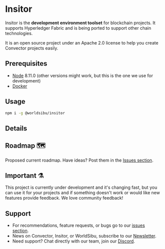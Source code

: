 # Insitor

Insitor is the **development environment toolset** for blockchain projects. It supports Hyperledger Fabric and is being ported to support other chain technologies.

It is an open source project under an Apache 2.0 license to help you create Convector projects easily.

## Prerequisites

* [Node](https://nodejs.org/en/download/) 8.11.0 (other versions might work, but this is the one we use for development)
* [Docker](https://www.docker.com/community-edition)

## Usage

```bash
npm i -g @worldsibu/insitor
```

## Details


## Roadmap 🗺

Proposed current roadmap. Have ideas? Post them in the [Issues section](https://github.com/worldsibu/insitor/issues).

## Important ⚗️

This project is currently under development and it's changing fast, but you can use it for your projects and if something doesn't work or would like new features provide feedback. We love community feedback!

## Support

* For recommendations, feature requests, or bugs go to our [issues section](https://github.com/worldsibu/insitor/issues).
* News on Convector, Insitor, or WorldSibu, subscribe to our [Newsletter](https://worldsibu.io/subscribe/).
* Need support? Chat directly with our team, join our [Discord](https://discord.gg/twRwpWt).